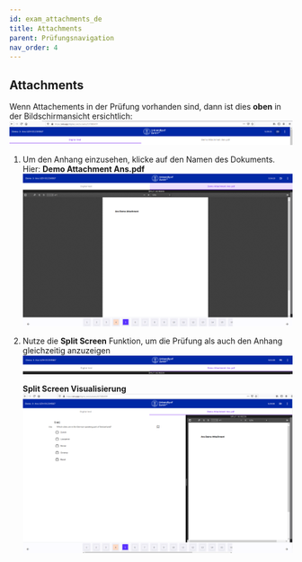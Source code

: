 ```yaml
---
id: exam_attachments_de
title: Attachments
parent: Prüfungsnavigation
nav_order: 4
---
```


## Attachments

Wenn Attachements in der Prüfung vorhanden sind, dann ist dies **oben** in der Bildschirmansicht ersichtlich:
[![Split-Screen-Leiste](assets/attachments-bar.png)](assets/attachments-bar.png)

1. Um den Anhang einzusehen, klicke auf den Namen des Dokuments. Hier: **Demo Attachment Ans.pdf**
[![Attachment-Screen](assets/attachments-view.png)](assets/attachments-view.png)

1. Nutze die **Split Screen** Funktion, um die Prüfung als auch den Anhang gleichzeitig anzuzeigen
[![Attachment-SplitScreen-Bar](assets/attachments-splitbar.png)](assets/attachments-splitbar.png)

    **Split Screen Visualisierung**
[![Attachment-SplitScreen](assets/attachments-splitscreen.png)](assets/attachments-splitscreen.png)




